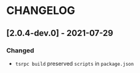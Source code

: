 # CHANGELOG

## [2.0.4-dev.0] - 2021-07-29
### Changed
- `tsrpc build` preserved `scripts` in `package.json`